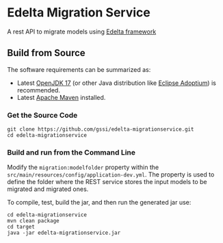 # Edelta Migration Service
A rest API to migrate models using [Edelta framework](https://github.com/LorenzoBettini/edelta)

## Build from Source
The software requirements can be summarized as:
* Latest [OpenJDK 17](https://openjdk.org/) (or other Java distribution like [Eclipse Adoptium](https://adoptium.net/)) is recommended. 
* Latest [Apache Maven](https://maven.apache.org/) installed.

### Get the Source Code
```
git clone https://github.com/gssi/edelta-migrationservice.git
cd edelta-migrationservice
```

### Build and run from the Command Line
Modify the `migration:modelfolder` property within the `src/main/resources/config/application-dev.yml`. The property is used to define the folder where the REST service stores the input models to be migrated and migrated ones.

To compile, test, build the jar, and then run the generated jar use:

```
cd edelta-migrationservice
mvn clean package
cd target
java -jar edelta-migrationservice.jar
```

